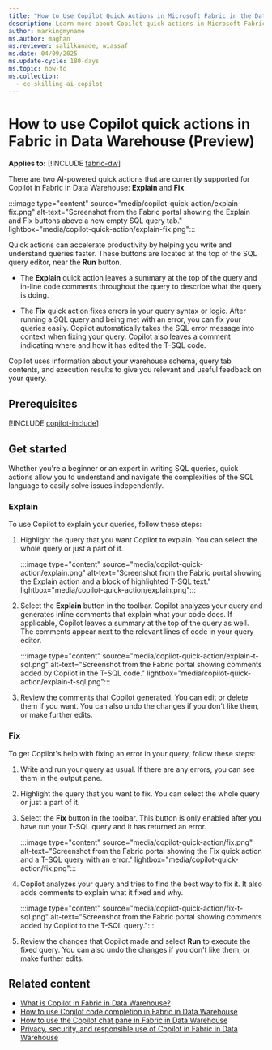 ```yaml
---
title: "How to Use Copilot Quick Actions in Microsoft Fabric in the Data Warehouse Workload (Preview)"
description: Learn more about Copilot quick actions in Microsoft Fabric in the Data Warehouse workload, to explain and fix SQL queries in the SQL query editor.
author: markingmyname
ms.author: maghan
ms.reviewer: salilkanade, wiassaf
ms.date: 04/09/2025
ms.update-cycle: 180-days
ms.topic: how-to
ms.collection:
  - ce-skilling-ai-copilot
---
```


# How to use Copilot quick actions in Fabric in Data Warehouse (Preview)

**Applies to:** [!INCLUDE [fabric-dw](includes/applies-to-version/fabric-dw.md)]

There are two AI-powered quick actions that are currently supported for Copilot in Fabric in Data Warehouse: **Explain** and **Fix**.

:::image type="content" source="media/copilot-quick-action/explain-fix.png" alt-text="Screenshot from the Fabric portal showing the Explain and Fix buttons above a new empty SQL query tab." lightbox="media/copilot-quick-action/explain-fix.png":::

Quick actions can accelerate productivity by helping you write and understand queries faster. These buttons are located at the top of the SQL query editor, near the **Run** button.

- The **Explain** quick action leaves a summary at the top of the query and in-line code comments throughout the query to describe what the query is doing.

- The **Fix** quick action fixes errors in your query syntax or logic. After running a SQL query and being met with an error, you can fix your queries easily. Copilot automatically takes the SQL error message into context when fixing your query. Copilot also leaves a comment indicating where and how it has edited the T-SQL code.

Copilot uses information about your warehouse schema, query tab contents, and execution results to give you relevant and useful feedback on your query.

## Prerequisites

[!INCLUDE [copilot-include](../includes/copilot-include.md)]

## Get started

Whether you're a beginner or an expert in writing SQL queries, quick actions allow you to understand and navigate the complexities of the SQL language to easily solve issues independently.

### Explain

To use Copilot to explain your queries, follow these steps:

1. Highlight the query that you want Copilot to explain. You can select the whole query or just a part of it.

    :::image type="content" source="media/copilot-quick-action/explain.png" alt-text="Screenshot from the Fabric portal showing the Explain action and a block of highlighted T-SQL text." lightbox="media/copilot-quick-action/explain.png":::

1. Select the **Explain** button in the toolbar. Copilot analyzes your query and generates inline comments that explain what your code does. If applicable, Copilot leaves a summary at the top of the query as well. The comments appear next to the relevant lines of code in your query editor.

    :::image type="content" source="media/copilot-quick-action/explain-t-sql.png" alt-text="Screenshot from the Fabric portal showing comments added by Copilot in the T-SQL code." lightbox="media/copilot-quick-action/explain-t-sql.png":::

1. Review the comments that Copilot generated. You can edit or delete them if you want. You can also undo the changes if you don't like them, or make further edits.

### Fix

To get Copilot's help with fixing an error in your query, follow these steps:

1. Write and run your query as usual. If there are any errors, you can see them in the output pane.

1. Highlight the query that you want to fix. You can select the whole query or just a part of it.

1. Select the **Fix** button in the toolbar. This button is only enabled after you have run your T-SQL query and it has returned an error.

    :::image type="content" source="media/copilot-quick-action/fix.png" alt-text="Screenshot from the Fabric portal showing the Fix quick action and a T-SQL query with an error." lightbox="media/copilot-quick-action/fix.png":::

1. Copilot analyzes your query and tries to find the best way to fix it. It also adds comments to explain what it fixed and why.

    :::image type="content" source="media/copilot-quick-action/fix-t-sql.png" alt-text="Screenshot from the Fabric portal showing comments added by Copilot to the T-SQL query.":::

1. Review the changes that Copilot made and select **Run** to execute the fixed query. You can also undo the changes if you don't like them, or make further edits.

## Related content

- [What is Copilot in Fabric in Data Warehouse?](copilot.md)
- [How to use Copilot code completion in Fabric in Data Warehouse](copilot-code-completion.md)
- [How to use the Copilot chat pane in Fabric in Data Warehouse](copilot-chat-pane.md)
- [Privacy, security, and responsible use of Copilot in Fabric in Data Warehouse](../fundamentals/copilot-data-warehouse-privacy-security.md)
